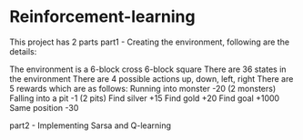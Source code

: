 # Reinforcement-learning


This project has 2 parts 
part1 - Creating the environment, following are the details:

The environment is a 6-block cross 6-block square
There are 36 states in the environment
There are 4 possible actions up, down, left, right
There are 5 rewards which are as follows:
Running into monster -20 (2 monsters)
Falling into a pit -1 (2 pits)
Find silver +15
Find gold +20
Find goal +1000
Same position -30
    
part2 - Implementing Sarsa and Q-learning

